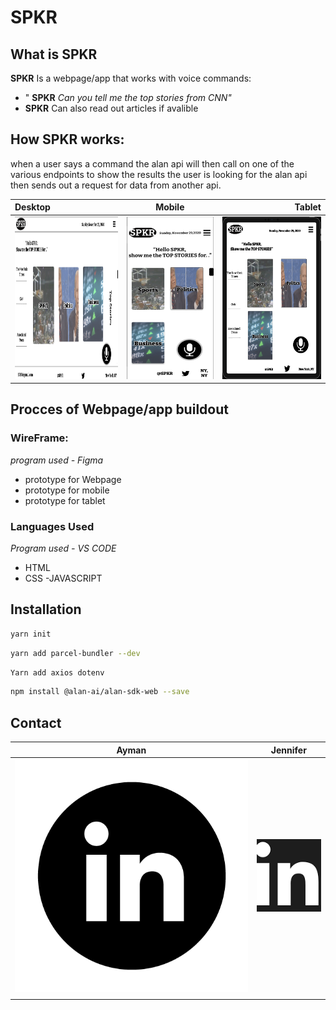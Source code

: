 # SPKR
## What is SPKR 
**SPKR** Is a webpage/app that works with voice commands:
- " **SPKR** *Can you tell me the top stories from CNN"*
- **SPKR** Can also read out articles if avalible 
 
 ## How SPKR works:
 when a user says a command the alan api will then call on one of the various endpoints to show the results the user is looking for 
 the alan api then sends out a request for data from another api. 
 
 

| Desktop      | Mobile         |Tablet         |
| :---         |     :---:      |          ---: |
| <img width="260" height="260" src='./Images/1pagepic.png'/> | <img width="220" height="260" src='./Images/mobile2.png'/>   |  <img width="260" height="260" src='./Images/Tablet.png'/>   |


 ## Procces of Webpage/app buildout 
 
  ### WireFrame:
  *program used - Figma*
   - prototype for Webpage 
   - prototype for mobile 
   - prototype for tablet 
   
   ### Languages Used 
   *Program used - VS CODE*
   - HTML 
   - CSS
   -JAVASCRIPT
   
## Installation
```zsh
yarn init
```
```zsh
yarn add parcel-bundler --dev
```
```zsh
Yarn add axios dotenv
```
```zsh
npm install @alan-ai/alan-sdk-web --save
```
 
## Contact






|   **Ayman**                                                                                                                                                        |  **Jennifer**                                                                                                                                                |
| ------------------------------------------------------------------------------------------------------------------------------------------------------------------------- | --------------------------------------------------------------------------------------------------------------------------------------------------------------- |
| [![LinkedIn](Images/alinkedIn2222.png)](https://www.linkedin.com/in/ayman-omer-b2429b1ab) |[![LinkedIn](Images/linkedin22.png)](https://www.linkedin.com/in/jennifer-smith-14a8361b7/)  |
|                                                                                                                                                                           |                                                                                                                                                                 |

